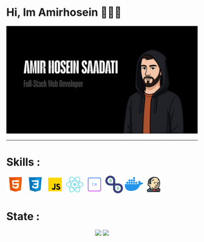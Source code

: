 # Hi, Im Amirhosein 👋👨‍💻
![Banner](https://github.com/amiwrsdti/amiwrsdti/blob/main/Picsart_25-06-25_21-29-30-685.jpg?raw=true)

___
# Skills : 
![Html](https://github.com/amiwrsdti/amiwrsdti/blob/main/icons8-html5-48.png?raw=true)
![Css](https://github.com/amiwrsdti/amiwrsdti/blob/main/icons8-css-48.png?raw=true)
![Js](https://github.com/amiwrsdti/amiwrsdti/blob/main/icons8-js-48.png?raw=true)
![React](https://github.com/amiwrsdti/amiwrsdti/blob/main/icons8-react-native-48.png?raw=true)
![Cs](https://github.com/amiwrsdti/amiwrsdti/blob/main/icons8-cs-48.png?raw=true)
![Devops](https://github.com/amiwrsdti/amiwrsdti/blob/main/icons8-devops-48.png?raw=true)
![Docker](https://github.com/amiwrsdti/amiwrsdti/blob/main/icons8-docker-48.png?raw=true)
![jenkins](https://github.com/amiwrsdti/amiwrsdti/blob/main/icons8-jenkins-48.png?raw=true)

# State :
<div align="center">
  <img src="https://github-readme-stats.vercel.app/api/top-langs/?username=amiwrsdti&layout=compact" />
  <img src="https://github-readme-stats.vercel.app/api?username=amiwrsdti&rank_icon=github" />
</div>
